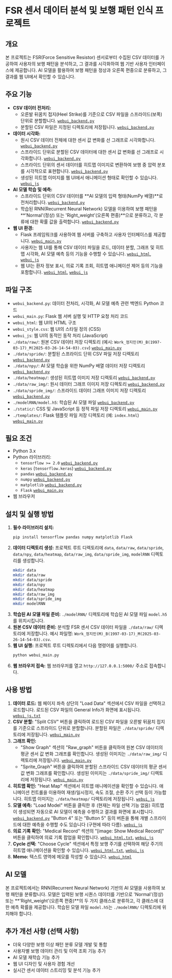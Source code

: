 # FSR 센서 데이터 분석 및 보행 패턴 인식 프로젝트

## 개요

본 프로젝트는 FSR(Force Sensitive Resistor) 센서로부터 수집된 CSV 데이터를 가공하여 사용자의 보행 패턴을 분석하고, 그 결과를 시각화하여 웹 기반 사용자 인터페이스에 제공합니다. AI 모델을 활용하여 보행 패턴을 정상과 오른쪽 편중으로 분류하고, 그 결과를 웹 UI에서 확인할 수 있습니다.

## 주요 기능

* **CSV 데이터 전처리:**
    * 오른발 뒤꿈치 접지(Heel Strike)를 기준으로 CSV 파일을 스프라이드(보폭) 단위로 분할합니다. [`webui_backend.py`](webui_backend.py)
    * 분할된 CSV 파일은 지정된 디렉토리에 저장됩니다. [`webui_backend.py`](webui_backend.py)
* **데이터 시각화:**
    * 원시 CSV 데이터 전체에 대한 센서 값 변화를 선 그래프로 시각화합니다. [`webui_backend.py`](webui_backend.py)
    * 스프라이드 단위로 분할된 CSV 데이터에 대한 센서 값 변화를 선 그래프로 시각화합니다. [`webui_backend.py`](webui_backend.py)
    * 스프라이드 단위의 센서 데이터를 히트맵 이미지로 변환하여 보행 중 압력 분포를 시각적으로 표현합니다. [`webui_backend.py`](webui_backend.py)
    * 생성된 히트맵 이미지를 웹 UI에서 애니메이션 형태로 확인할 수 있습니다. [`webui_js`](webui_js)
* **AI 모델 학습 및 예측:**
    * 스프라이드 단위의 CSV 데이터를 **AI 모델의 입력 형태(NumPy 배열)**로 전처리합니다. [`webui_backend.py`](webui_backend.py)
    * 학습된 RNN(Recurrent Neural Network) 모델을 이용하여 보행 패턴을 **'Normal'(정상) 또는 'Right\_weight'(오른쪽 편중)**으로 분류하고, 각 분류에 대한 확률 값을 출력합니다. [`webui_backend.py`](webui_backend.py)
* **웹 UI 환경:**
    * Flask 프레임워크를 사용하여 웹 서버를 구축하고 사용자 인터페이스를 제공합니다. [`webui_main.py`](webui_main.py)
    * 사용자는 웹 UI를 통해 CSV 데이터 파일을 로드, 데이터 분할, 그래프 및 히트맵 시각화, AI 모델 예측 등의 기능을 수행할 수 있습니다. [`webui_html`](webui_html), [`webui_js`](webui_js)
    * 웹 UI는 환자 정보 표시, 의료 기록 조회, 히트맵 애니메이션 제어 등의 기능을 포함합니다. [`webui_html`](webui_html), [`webui_js`](webui_js)

## 파일 구조

* `webui_backend.py`: 데이터 전처리, 시각화, AI 모델 예측 관련 백엔드 Python 코드
* `webui_main.py`: Flask 웹 서버 실행 및 HTTP 요청 처리 코드
* `webui_html`: 웹 UI의 HTML 구조
* `webui_style.css`: 웹 UI의 스타일 정의 (CSS)
* `webui_js`: 웹 UI의 동적인 동작 처리 (JavaScript)
* `./data/raw/`: 원본 CSV 데이터 저장 디렉토리 (예시: `Work_정지민(M)_B(1997-03-17)_M(2025-03-26-14-54-03).csv`) [`webui_main.py`](webui_main.py)
* `./data/spride/`: 분할된 스프라이드 단위 CSV 파일 저장 디렉토리 [`webui_backend.py`](webui_backend.py)
* `./data/npy/`: AI 모델 학습을 위한 NumPy 배열 데이터 저장 디렉토리 [`webui_backend.py`](webui_backend.py)
* `./data/heatmap/`: 생성된 히트맵 이미지 저장 디렉토리 [`webui_backend.py`](webui_backend.py)
* `./data/raw_img/`: 원시 데이터 그래프 이미지 저장 디렉토리 [`webui_backend.py`](webui_backend.py)
* `./data/spride_img/`: 스프라이드 데이터 그래프 이미지 저장 디렉토리 [`webui_backend.py`](webui_backend.py)
* `./modelRNN/model.h5`: 학습된 AI 모델 파일 [`webui_backend.py`](webui_backend.py)
* `./static/`: CSS 및 JavaScript 등 정적 파일 저장 디렉토리 [`webui_main.py`](webui_main.py)
* `./templates/`: Flask 템플릿 파일 저장 디렉토리 (예: `index.html`) [`webui_main.py`](webui_main.py)

## 필요 조건

* Python 3.x
* Python 라이브러리:
    * `tensorflow >= 2.0` [`webui_backend.py`](webui_backend.py)
    * `keras` (`tensorflow.keras`) [`webui_backend.py`](webui_backend.py)
    * `pandas` [`webui_backend.py`](webui_backend.py)
    * `numpy` [`webui_backend.py`](webui_backend.py)
    * `matplotlib` [`webui_backend.py`](webui_backend.py)
    * `Flask` [`webui_main.py`](webui_main.py)
* 웹 브라우저

## 설치 및 실행 방법

1.  **필수 라이브러리 설치:**
    ```bash
    pip install tensorflow pandas numpy matplotlib Flask
    ```
2.  **데이터 디렉토리 생성:** 프로젝트 루트 디렉토리에 `data`, `data/raw`, `data/spride`, `data/npy`, `data/heatmap`, `data/raw_img`, `data/spride_img`, `modelRNN` 디렉토리를 생성합니다.
    ```bash
    mkdir data
    mkdir data/raw
    mkdir data/spride
    mkdir data/npy
    mkdir data/heatmap
    mkdir data/raw_img
    mkdir data/spride_img
    mkdir modelRNN
    ```
3.  **학습된 AI 모델 파일 준비:** `./modelRNN/` 디렉토리에 학습된 AI 모델 파일 `model.h5`를 위치시킵니다.
4.  **원본 CSV 데이터 준비:** 분석할 FSR 센서 CSV 데이터 파일을 `./data/raw/` 디렉토리에 저장합니다. 예시 파일명: `Work_정지민(M)_B(1997-03-17)_M(2025-03-26-14-54-03).csv`.
5.  **웹 UI 실행:** 프로젝트 루트 디렉토리에서 다음 명령어를 실행합니다.
    ```bash
    python webui_main.py
    ```
6.  **웹 브라우저 접속:** 웹 브라우저를 열고 `http://127.0.0.1:5000/` 주소로 접속합니다.

## 사용 방법

1.  **데이터 로드:** 웹 페이지 좌측 상단의 "Load Data" 섹션에서 CSV 파일을 선택하고 로드합니다. 로드된 CSV 파일의 General Info가 화면에 표시됩니다. [`webui_js.txt`](webui_js.txt)
2.  **CSV 분할:** "Split CSV" 버튼을 클릭하여 로드된 CSV 파일을 오른발 뒤꿈치 접지를 기준으로 스프라이드 단위로 분할합니다. 분할된 파일은 `./data/spride/` 디렉토리에 저장됩니다. [`webui_main.py`](webui_main.py)
3.  **그래프 확인:**
    * "Show Graph" 섹션의 "Raw\_graph" 버튼을 클릭하여 원본 CSV 데이터의 평균 센서 값 변화 그래프를 확인합니다. 생성된 이미지는 `./data/raw_img/` 디렉토리에 저장됩니다. [`webui_main.py`](webui_main.py)
    * "Sprite\_Graph" 버튼을 클릭하여 분할된 스프라이드 CSV 데이터의 평균 센서 값 변화 그래프를 확인합니다. 생성된 이미지는 `./data/spride_img/` 디렉토리에 저장됩니다. [`webui_main.py`](webui_main.py)
4.  **히트맵 확인:** "Heat Map" 섹션에서 히트맵 애니메이션을 확인할 수 있습니다. 애니메이션 컨트롤을 이용하여 재생/일시정지, 속도 조절, 순환 주기 선택 등이 가능합니다. 히트맵 이미지는 `./data/heatmap/` 디렉토리에 저장됩니다. [`webui_js`](webui_js)
5.  **모델 예측:** "Load Model" 버튼을 클릭한 후 (현재는 파일 선택 기능 없음) 히트맵이 생성되면 자동으로 AI 모델이 예측을 수행하고 결과를 화면에 표시합니다. [`webui_backend.py`](webui_backend.py) "Button 4" 또는 "Button 5" 등의 버튼을 통해 개별 스프라이드에 대한 예측을 수행할 수도 있습니다 (구현에 따라 다름). [`webui_js`](webui_js)
6.  **의료 기록 확인:** "Medical Record" 섹션의 "[image: Show Medical Record]" 버튼을 클릭하여 의료 기록 팝업을 확인합니다. [`webui_html.txt`](webui_html.txt), [`webui_js`](webui_js.txt)
7.  **Cycle 선택:** "Choose Cycle" 섹션에서 특정 보행 주기를 선택하여 해당 주기의 히트맵 애니메이션을 확인할 수 있습니다. [`webui_html.txt`](webui_html.txt), [`webui_js`](webui_js.txt)
8.  **Memo:** 텍스트 영역에 메모를 작성할 수 있습니다. [`webui_html`](webui_html)

## AI 모델

본 프로젝트에서는 RNN(Recurrent Neural Network) 기반의 AI 모델을 사용하여 보행 패턴을 분류합니다. 모델은 입력된 보행 시퀀스 데이터를 기반으로 'Normal'(정상) 또는 **'Right\_weight'(오른쪽 편중)**의 두 가지 클래스로 분류하고, 각 클래스에 대한 예측 확률을 제공합니다. 학습된 모델 파일 `model.h5`는 `./modelRNN/` 디렉토리에 위치해야 합니다.

## 추가 개선 사항 (선택 사항)

* 더욱 다양한 보행 이상 패턴 분류 모델 개발 및 통합
* 사용자별 보행 데이터 관리 및 이력 조회 기능 추가
* AI 모델 재학습 기능 추가
* 웹 UI 디자인 및 사용자 경험 개선
* 실시간 센서 데이터 스트리밍 및 분석 기능 추가
